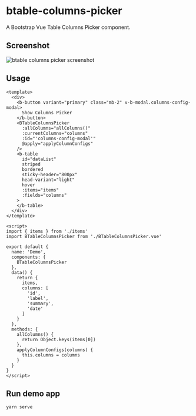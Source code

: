 # btable-columns-picker
A Bootstrap Vue Table Columns Picker component.

## Screenshot
![btable columns picker screenshot](https://user-images.githubusercontent.com/2715151/103849872-db8f6100-5073-11eb-8427-4c1bdaa46b5c.png)


## Usage

```vue
<template>
  <div>
    <b-button variant="primary" class="mb-2" v-b-modal.columns-config-modal>
      Show Columns Picker
    </b-button>
    <BTableColumnsPicker
      :allColumns="allColumns()"
      :currentColumns="columns"
      :id="'columns-config-modal'"
      @apply="applyColumnConfigs"
    />
    <b-table
      id="dataList"
      striped
      bordered
      sticky-header="800px"
      head-variant="light"
      hover
      :items="items"
      :fields="columns"
    >
    </b-table>
  </div>
</template>

<script>
import { items } from './items'
import BTableColumnsPicker from './BTableColumnsPicker.vue'

export default {
  name: 'Demo',
  components: {
    BTableColumnsPicker
  },
  data() {
    return {
      items,
      columns: [
        'id',
        'label',
        'summary',
        'date'
      ]
    }
  },
  methods: {
    allColumns() {
      return Object.keys(items[0])
    },
    applyColumnConfigs(columns) {
      this.columns = columns
    }
  }
}
</script>
```

## Run demo app
```
yarn serve
```
